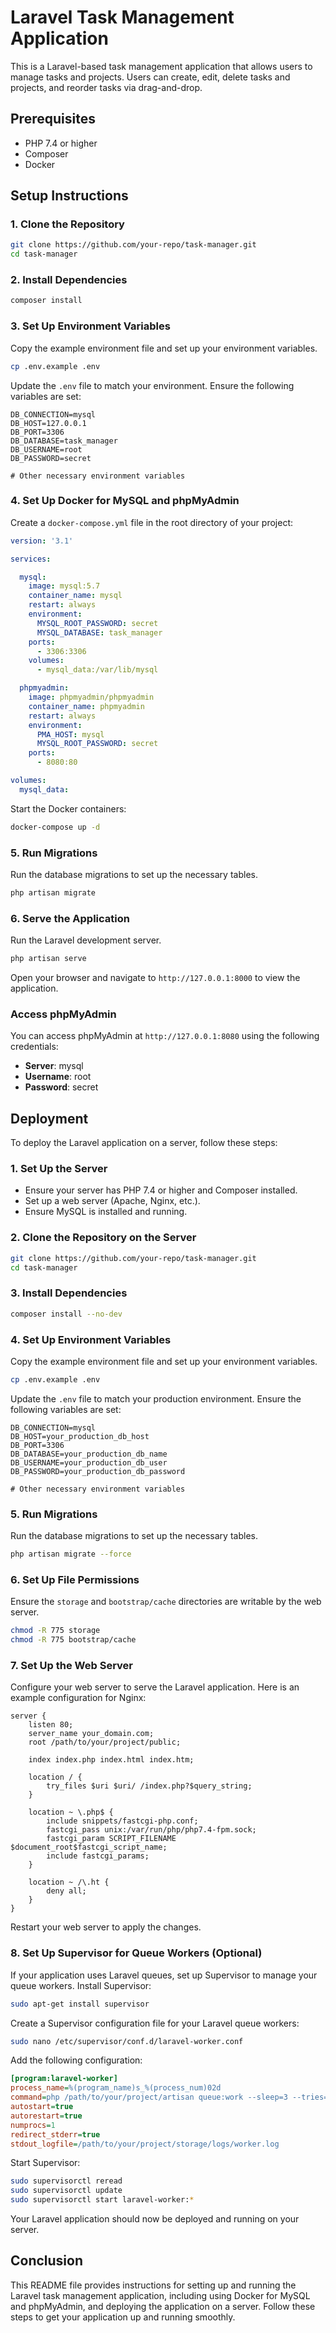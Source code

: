
# Laravel Task Management Application

This is a Laravel-based task management application that allows users to manage tasks and projects. Users can create, edit, delete tasks and projects, and reorder tasks via drag-and-drop.

## Prerequisites

- PHP 7.4 or higher
- Composer
- Docker

## Setup Instructions

### 1. Clone the Repository

```bash
git clone https://github.com/your-repo/task-manager.git
cd task-manager
```

### 2. Install Dependencies

```bash
composer install
```

### 3. Set Up Environment Variables

Copy the example environment file and set up your environment variables.

```bash
cp .env.example .env
```

Update the `.env` file to match your environment. Ensure the following variables are set:

```env
DB_CONNECTION=mysql
DB_HOST=127.0.0.1
DB_PORT=3306
DB_DATABASE=task_manager
DB_USERNAME=root
DB_PASSWORD=secret

# Other necessary environment variables
```

### 4. Set Up Docker for MySQL and phpMyAdmin

Create a `docker-compose.yml` file in the root directory of your project:

```yaml
version: '3.1'

services:

  mysql:
    image: mysql:5.7
    container_name: mysql
    restart: always
    environment:
      MYSQL_ROOT_PASSWORD: secret
      MYSQL_DATABASE: task_manager
    ports:
      - 3306:3306
    volumes:
      - mysql_data:/var/lib/mysql

  phpmyadmin:
    image: phpmyadmin/phpmyadmin
    container_name: phpmyadmin
    restart: always
    environment:
      PMA_HOST: mysql
      MYSQL_ROOT_PASSWORD: secret
    ports:
      - 8080:80

volumes:
  mysql_data:
```

Start the Docker containers:

```bash
docker-compose up -d
```

### 5. Run Migrations

Run the database migrations to set up the necessary tables.

```bash
php artisan migrate
```

### 6. Serve the Application

Run the Laravel development server.

```bash
php artisan serve
```

Open your browser and navigate to `http://127.0.0.1:8000` to view the application.

### Access phpMyAdmin

You can access phpMyAdmin at `http://127.0.0.1:8080` using the following credentials:

- **Server**: mysql
- **Username**: root
- **Password**: secret

## Deployment

To deploy the Laravel application on a server, follow these steps:

### 1. Set Up the Server

- Ensure your server has PHP 7.4 or higher and Composer installed.
- Set up a web server (Apache, Nginx, etc.).
- Ensure MySQL is installed and running.

### 2. Clone the Repository on the Server

```bash
git clone https://github.com/your-repo/task-manager.git
cd task-manager
```

### 3. Install Dependencies

```bash
composer install --no-dev
```

### 4. Set Up Environment Variables

Copy the example environment file and set up your environment variables.

```bash
cp .env.example .env
```

Update the `.env` file to match your production environment. Ensure the following variables are set:

```env
DB_CONNECTION=mysql
DB_HOST=your_production_db_host
DB_PORT=3306
DB_DATABASE=your_production_db_name
DB_USERNAME=your_production_db_user
DB_PASSWORD=your_production_db_password

# Other necessary environment variables
```

### 5. Run Migrations

Run the database migrations to set up the necessary tables.

```bash
php artisan migrate --force
```

### 6. Set Up File Permissions

Ensure the `storage` and `bootstrap/cache` directories are writable by the web server.

```bash
chmod -R 775 storage
chmod -R 775 bootstrap/cache
```

### 7. Set Up the Web Server

Configure your web server to serve the Laravel application. Here is an example configuration for Nginx:

```nginx
server {
    listen 80;
    server_name your_domain.com;
    root /path/to/your/project/public;

    index index.php index.html index.htm;

    location / {
        try_files $uri $uri/ /index.php?$query_string;
    }

    location ~ \.php$ {
        include snippets/fastcgi-php.conf;
        fastcgi_pass unix:/var/run/php/php7.4-fpm.sock;
        fastcgi_param SCRIPT_FILENAME $document_root$fastcgi_script_name;
        include fastcgi_params;
    }

    location ~ /\.ht {
        deny all;
    }
}
```

Restart your web server to apply the changes.

### 8. Set Up Supervisor for Queue Workers (Optional)

If your application uses Laravel queues, set up Supervisor to manage your queue workers. Install Supervisor:

```bash
sudo apt-get install supervisor
```

Create a Supervisor configuration file for your Laravel queue workers:

```bash
sudo nano /etc/supervisor/conf.d/laravel-worker.conf
```

Add the following configuration:

```ini
[program:laravel-worker]
process_name=%(program_name)s_%(process_num)02d
command=php /path/to/your/project/artisan queue:work --sleep=3 --tries=3
autostart=true
autorestart=true
numprocs=1
redirect_stderr=true
stdout_logfile=/path/to/your/project/storage/logs/worker.log
```

Start Supervisor:

```bash
sudo supervisorctl reread
sudo supervisorctl update
sudo supervisorctl start laravel-worker:*
```

Your Laravel application should now be deployed and running on your server.

## Conclusion

This README file provides instructions for setting up and running the Laravel task management application, including using Docker for MySQL and phpMyAdmin, and deploying the application on a server. Follow these steps to get your application up and running smoothly.
